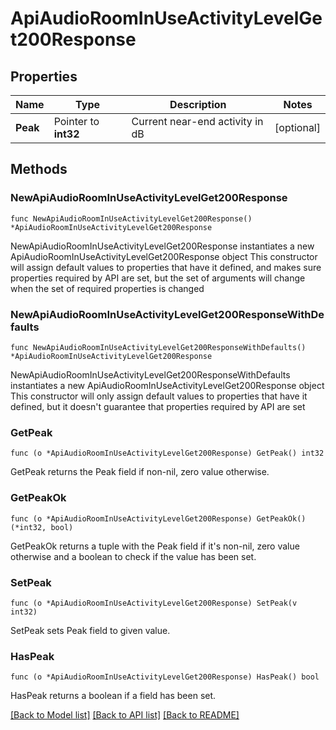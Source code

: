 # ApiAudioRoomInUseActivityLevelGet200Response

## Properties

Name | Type | Description | Notes
------------ | ------------- | ------------- | -------------
**Peak** | Pointer to **int32** | Current near-end activity in dB | [optional] 

## Methods

### NewApiAudioRoomInUseActivityLevelGet200Response

`func NewApiAudioRoomInUseActivityLevelGet200Response() *ApiAudioRoomInUseActivityLevelGet200Response`

NewApiAudioRoomInUseActivityLevelGet200Response instantiates a new ApiAudioRoomInUseActivityLevelGet200Response object
This constructor will assign default values to properties that have it defined,
and makes sure properties required by API are set, but the set of arguments
will change when the set of required properties is changed

### NewApiAudioRoomInUseActivityLevelGet200ResponseWithDefaults

`func NewApiAudioRoomInUseActivityLevelGet200ResponseWithDefaults() *ApiAudioRoomInUseActivityLevelGet200Response`

NewApiAudioRoomInUseActivityLevelGet200ResponseWithDefaults instantiates a new ApiAudioRoomInUseActivityLevelGet200Response object
This constructor will only assign default values to properties that have it defined,
but it doesn't guarantee that properties required by API are set

### GetPeak

`func (o *ApiAudioRoomInUseActivityLevelGet200Response) GetPeak() int32`

GetPeak returns the Peak field if non-nil, zero value otherwise.

### GetPeakOk

`func (o *ApiAudioRoomInUseActivityLevelGet200Response) GetPeakOk() (*int32, bool)`

GetPeakOk returns a tuple with the Peak field if it's non-nil, zero value otherwise
and a boolean to check if the value has been set.

### SetPeak

`func (o *ApiAudioRoomInUseActivityLevelGet200Response) SetPeak(v int32)`

SetPeak sets Peak field to given value.

### HasPeak

`func (o *ApiAudioRoomInUseActivityLevelGet200Response) HasPeak() bool`

HasPeak returns a boolean if a field has been set.


[[Back to Model list]](../README.md#documentation-for-models) [[Back to API list]](../README.md#documentation-for-api-endpoints) [[Back to README]](../README.md)


